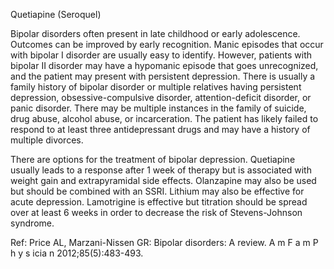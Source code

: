 Quetiapine (Seroquel)

Bipolar disorders often present in late childhood or early adolescence. Outcomes can be improved by early recognition. Manic episodes that occur with bipolar I disorder are usually easy to identify. However, patients with bipolar II disorder may have a hypomanic episode that goes unrecognized, and the patient may present with persistent depression. There is usually a family history of bipolar disorder or multiple relatives having persistent depression, obsessive-compulsive disorder, attention-deficit disorder, or panic disorder. There may be multiple instances in the family of suicide, drug abuse, alcohol abuse, or incarceration. The patient has likely failed to respond to at least three antidepressant drugs and may have a history of multiple divorces.

There are options for the treatment of bipolar depression. Quetiapine usually leads to a response after 1 week of therapy but is associated with weight gain and extrapyramidal side effects. Olanzapine may also be used but should be combined with an SSRI. Lithium may also be effective for acute depression. Lamotrigine is effective but titration should be spread over at least 6 weeks in order to decrease the risk of Stevens-Johnson syndrome.

Ref: Price AL, Marzani-Nissen GR: Bipolar disorders: A review.
A m F a m P h y s icia n
2012;85(5):483-493.